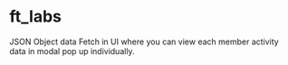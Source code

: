 # ft_labs
JSON Object data Fetch in UI where you can view each member activity data in modal pop up individually.
